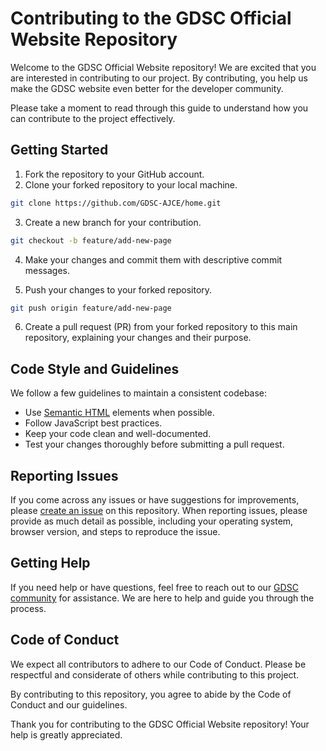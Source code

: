 # Contributing to the GDSC Official Website Repository

Welcome to the GDSC Official Website repository! We are excited that you are interested in contributing to our project. By contributing, you help us make the GDSC website even better for the developer community.

Please take a moment to read through this guide to understand how you can contribute to the project effectively.

## Getting Started

1. Fork the repository to your GitHub account.
2. Clone your forked repository to your local machine.

```bash
git clone https://github.com/GDSC-AJCE/home.git
```

3. Create a new branch for your contribution.

```bash
git checkout -b feature/add-new-page
```

4. Make your changes and commit them with descriptive commit messages.

5. Push your changes to your forked repository.

```bash
git push origin feature/add-new-page
```

6. Create a pull request (PR) from your forked repository to this main repository, explaining your changes and their purpose.

## Code Style and Guidelines

We follow a few guidelines to maintain a consistent codebase:

- Use [Semantic HTML](https://www.w3schools.com/html/html5_semantic_elements.asp) elements when possible.
- Follow JavaScript best practices.
- Keep your code clean and well-documented.
- Test your changes thoroughly before submitting a pull request.

## Reporting Issues

If you come across any issues or have suggestions for improvements, please [create an issue](https://github.com/GDSC-AJCE/home/issues) on this repository. When reporting issues, please provide as much detail as possible, including your operating system, browser version, and steps to reproduce the issue.

## Getting Help

If you need help or have questions, feel free to reach out to our [GDSC community](https://gdsc.community.dev/amal-jyothi-college-of-engineering-kanjirappally/) for assistance. We are here to help and guide you through the process.

## Code of Conduct

We expect all contributors to adhere to our Code of Conduct. Please be respectful and considerate of others while contributing to this project.

By contributing to this repository, you agree to abide by the Code of Conduct and our guidelines.

Thank you for contributing to the GDSC Official Website repository! Your help is greatly appreciated.